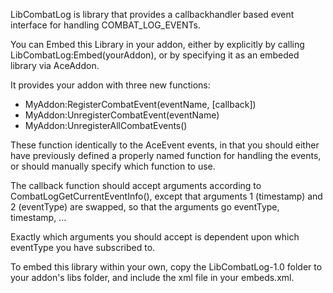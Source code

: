 LibCombatLog is library that provides a callbackhandler based event interface for handling COMBAT_LOG_EVENTs.

You can Embed this Library in your addon, either by explicitly by calling LibCombatLog:Embed(yourAddon), or by specifying it as an embeded library via AceAddon.

It provides your addon with three new functions:
- MyAddon:RegisterCombatEvent(eventName, [callback])
- MyAddon:UnregisterCombatEvent(eventName)
- MyAddon:UnregisterAllCombatEvents()

These function identically to the AceEvent events, in that you should either have previously defined a properly named function for handling the events, or should manually specify which function to use.

The callback function should accept arguments according to CombatLogGetCurrentEventInfo(), except that arguments 1 (timestamp) and 2 (eventType) are swapped, so that the arguments go eventType, timestamp, ...

Exactly which arguments you should accept is dependent upon which eventType you have subscribed to.

To embed this library within your own, copy the LibCombatLog-1.0 folder to your addon's libs folder, and include the xml file in your embeds.xml.
